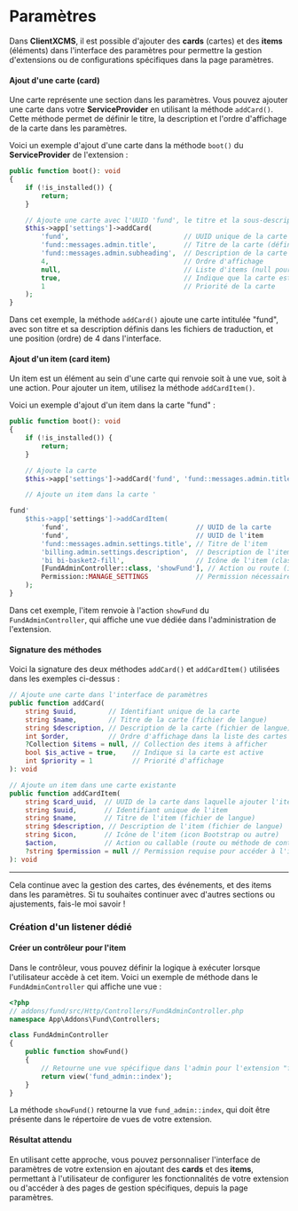 # Paramètres

Dans **ClientXCMS**, il est possible d'ajouter des **cards** (cartes) et des **items** (éléments) dans l'interface des paramètres pour permettre la gestion d'extensions ou de configurations spécifiques dans la page paramètres.

#### Ajout d'une carte (card)

Une carte représente une section dans les paramètres. Vous pouvez ajouter une carte dans votre **ServiceProvider** en utilisant la méthode `addCard()`. Cette méthode permet de définir le titre, la description et l'ordre d'affichage de la carte dans les paramètres.

Voici un exemple d'ajout d'une carte dans la méthode `boot()` du **ServiceProvider** de l'extension :

```php
public function boot(): void
{
    if (!is_installed()) {
        return;
    }

    // Ajoute une carte avec l'UUID 'fund', le titre et la sous-description définis dans les fichiers de traduction
    $this->app['settings']->addCard(
        'fund',                             // UUID unique de la carte
        'fund::messages.admin.title',       // Titre de la carte (défini dans les fichiers de langue)
        'fund::messages.admin.subheading',  // Description de la carte (fichiers de langue)
        4,                                  // Ordre d'affichage
        null,                               // Liste d'items (null pour les injecter automatiquement)
        true,                               // Indique que la carte est active
        1                                   // Priorité de la carte
    );
}
```

Dans cet exemple, la méthode `addCard()` ajoute une carte intitulée "fund", avec son titre et sa description définis dans les fichiers de traduction, et une position (ordre) de 4 dans l'interface.

#### Ajout d'un item (card item)

Un item est un élément au sein d'une carte qui renvoie soit à une vue, soit à une action. Pour ajouter un item, utilisez la méthode `addCardItem()`.

Voici un exemple d'ajout d'un item dans la carte "fund" :

```php
public function boot(): void
{
    if (!is_installed()) {
        return;
    }

    // Ajoute la carte
    $this->app['settings']->addCard('fund', 'fund::messages.admin.title', 'fund::messages.admin.subheading', 4, null, true, 1);

    // Ajoute un item dans la carte '

fund'
    $this->app['settings']->addCardItem(
        'fund',                                // UUID de la carte
        'fund',                                // UUID de l'item
        'fund::messages.admin.settings.title', // Titre de l'item
        'billing.admin.settings.description',  // Description de l'item
        'bi bi-basket2-fill',                  // Icône de l'item (classe bootstrap)
        [FundAdminController::class, 'showFund'], // Action ou route (ici méthode du contrôleur)
        Permission::MANAGE_SETTINGS            // Permission nécessaire pour afficher l'item
    );
}
```

Dans cet exemple, l'item renvoie à l'action `showFund` du `FundAdminController`, qui affiche une vue dédiée dans l'administration de l'extension.

#### Signature des méthodes

Voici la signature des deux méthodes `addCard()` et `addCardItem()` utilisées dans les exemples ci-dessus :

```php
// Ajoute une carte dans l'interface de paramètres
public function addCard(
    string $uuid,        // Identifiant unique de la carte
    string $name,        // Titre de la carte (fichier de langue)
    string $description, // Description de la carte (fichier de langue)
    int $order,          // Ordre d'affichage dans la liste des cartes
    ?Collection $items = null, // Collection des items à afficher
    bool $is_active = true,    // Indique si la carte est active
    int $priority = 1          // Priorité d'affichage
): void

// Ajoute un item dans une carte existante
public function addCardItem(
    string $card_uuid,  // UUID de la carte dans laquelle ajouter l'item
    string $uuid,       // Identifiant unique de l'item
    string $name,       // Titre de l'item (fichier de langue)
    string $description, // Description de l'item (fichier de langue)
    string $icon,       // Icône de l'item (icon Bootstrap ou autre)
    $action,            // Action ou callable (route ou méthode de contrôleur)
    ?string $permission = null // Permission requise pour accéder à l'item
): void
```

---

Cela continue avec la gestion des cartes, des événements, et des items dans les paramètres. Si tu souhaites continuer avec d'autres sections ou ajustements, fais-le moi savoir !
### Création d'un listener dédié

#### Créer un contrôleur pour l'item

Dans le contrôleur, vous pouvez définir la logique à exécuter lorsque l'utilisateur accède à cet item. Voici un exemple de méthode dans le `FundAdminController` qui affiche une vue :

```php
<?php
// addons/fund/src/Http/Controllers/FundAdminController.php
namespace App\Addons\Fund\Controllers;

class FundAdminController
{
    public function showFund()
    {
        // Retourne une vue spécifique dans l'admin pour l'extension "fund"
        return view('fund_admin::index');
    }
}
```

La méthode `showFund()` retourne la vue `fund_admin::index`, qui doit être présente dans le répertoire de vues de votre extension.

#### Résultat attendu

En utilisant cette approche, vous pouvez personnaliser l'interface de paramètres de votre extension en ajoutant des **cards** et des **items**, permettant à l'utilisateur de configurer les fonctionnalités de votre extension ou d'accéder à des pages de gestion spécifiques, depuis la page paramètres.
